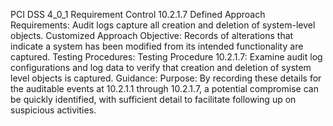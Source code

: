 PCI DSS 4_0_1 Requirement Control 10.2.1.7 Defined Approach Requirements: Audit logs capture all creation and deletion of system-level objects. Customized Approach Objective: Records of alterations that indicate a system has been modified from its intended functionality are captured. Testing Procedures: Testing Procedure 10.2.1.7: Examine audit log configurations and log data to verify that creation and deletion of system level objects is captured. Guidance: Purpose: By recording these details for the auditable events at 10.2.1.1 through 10.2.1.7, a potential compromise can be quickly identified, with sufficient detail to facilitate following up on suspicious activities.